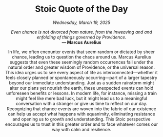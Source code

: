 <h1 align="center">Stoic Quote of the Day</h1>
<p align="center"><em><!--date-start-->Wednesday, March 19, 2025<!--date-end--></em></p>
<p align="center">
    <em><!--START_SECTION:quote-text-->
Even chance is not divorced from nature, from the inweaving and and enfolding of things governed by Providence.
<!--END_SECTION:quote-text--></em><br>
    <strong>— <!--START_SECTION:quote-author-->
Marcus Aurelius
<!--END_SECTION:quote-author--></strong>
</p>

<p align="center" style="max-width:600px;margin:0 auto;">
<!--START_SECTION:quote-interpretation-->
In life, we often encounter events that seem random or dictated by sheer chance, leading us to question the chaos around us. Marcus Aurelius suggests that even these seemingly random occurrences fall under the natural order and greater wisdom of Providence, or the universal reason. This idea urges us to see every aspect of life as interconnected—whether it feels closely planned or spontaneously occurring—part of a larger tapestry beyond our immediate understanding. Just as a sudden rainstorm might alter our plans yet nourish the earth, these unexpected events can hold unforeseen benefits or lessons. In modern life, for instance, missing a train might feel like mere bad luck, but it might lead us to a meaningful conversation with a stranger or give us time to reflect on our day. Recognizing that chance events are woven into the fabric of our existence can help us accept what happens with equanimity, eliminating resistance and opening us to growth and understanding. This Stoic perspective encourages us to trust in this greater order and to face whatever comes our way with calm and resilience.
<!--END_SECTION:quote-interpretation-->
</p>
